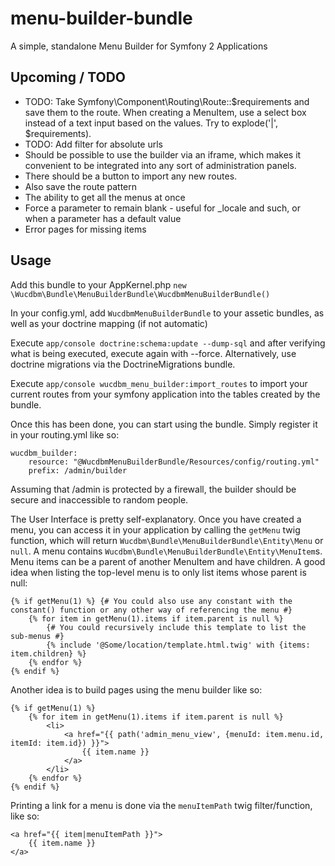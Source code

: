 # menu-builder-bundle
A simple, standalone Menu Builder for Symfony 2 Applications

## Upcoming / TODO

- TODO: Take Symfony\Component\Routing\Route::$requirements and save them to the route. When creating a MenuItem, use a select box instead of a text input based on the values. Try to explode('|', $requirements).
- TODO: Add filter for absolute urls
- Should be possible to use the builder via an iframe, which makes it convenient to be integrated into any sort of administration panels.
- There should be a button to import any new routes.
- Also save the route pattern
- The ability to get all the menus at once
- Force a parameter to remain blank - useful for _locale and such, or when a parameter has a default value
- Error pages for missing items

## Usage

Add this bundle to your AppKernel.php `new \Wucdbm\Bundle\MenuBuilderBundle\WucdbmMenuBuilderBundle()`

In your config.yml, add `WucdbmMenuBuilderBundle` to your assetic bundles, as well as your doctrine mapping (if not automatic)

Execute `app/console doctrine:schema:update --dump-sql` and after verifying what is being executed, execute again with --force.
Alternatively, use doctrine migrations via the DoctrineMigrations bundle.

Execute `app/console wucdbm_menu_builder:import_routes` to import your current routes from your symfony application into the tables created by the bundle.

Once this has been done, you can start using the bundle. Simply register it in your routing.yml like so:

```
wucdbm_builder:
    resource: "@WucdbmMenuBuilderBundle/Resources/config/routing.yml"
    prefix: /admin/builder
```

Assuming that /admin is protected by a firewall, the builder should be secure and inaccessible to random people.

The User Interface is pretty self-explanatory. Once you have created a menu, you can access it in your application by calling the `getMenu` 
twig function, which will return `Wucdbm\Bundle\MenuBuilderBundle\Entity\Menu` or `null`. A menu contains `Wucdbm\Bundle\MenuBuilderBundle\Entity\MenuItem`s.
Menu items can be a parent of another MenuItem and have children. A good idea when listing the top-level menu is to only list items whose parent is null:

```
{% if getMenu(1) %} {# You could also use any constant with the constant() function or any other way of referencing the menu #}
    {% for item in getMenu(1).items if item.parent is null %}
        {# You could recursively include this template to list the sub-menus #}
        {% include '@Some/location/template.html.twig' with {items: item.children} %} 
    {% endfor %}
{% endif %}
```

Another idea is to build pages using the menu builder like so:

```
{% if getMenu(1) %}
    {% for item in getMenu(1).items if item.parent is null %}
        <li>
            <a href="{{ path('admin_menu_view', {menuId: item.menu.id, itemId: item.id}) }}">
                {{ item.name }}
            </a>
        </li>
    {% endfor %}
{% endif %}
```

Printing a link for a menu is done via the `menuItemPath` twig filter/function, like so:

```
<a href="{{ item|menuItemPath }}">
    {{ item.name }}
</a>
```